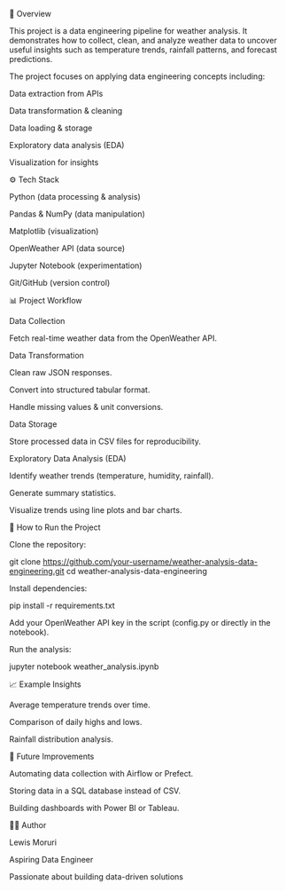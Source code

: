 📌 Overview

This project is a data engineering pipeline for weather analysis.
It demonstrates how to collect, clean, and analyze weather data to uncover useful insights such as temperature trends, rainfall patterns, and forecast predictions.

The project focuses on applying data engineering concepts including:

Data extraction from APIs

Data transformation & cleaning

Data loading & storage

Exploratory data analysis (EDA)

Visualization for insights

⚙️ Tech Stack

Python (data processing & analysis)

Pandas & NumPy (data manipulation)

Matplotlib (visualization)

OpenWeather API (data source)

Jupyter Notebook (experimentation)

Git/GitHub (version control)

📊 Project Workflow

Data Collection

Fetch real-time weather data from the OpenWeather API.

Data Transformation

Clean raw JSON responses.

Convert into structured tabular format.

Handle missing values & unit conversions.

Data Storage

Store processed data in CSV files for reproducibility.

Exploratory Data Analysis (EDA)

Identify weather trends (temperature, humidity, rainfall).

Generate summary statistics.

Visualize trends using line plots and bar charts.

🚀 How to Run the Project

Clone the repository:

git clone https://github.com/your-username/weather-analysis-data-engineering.git
cd weather-analysis-data-engineering


Install dependencies:

pip install -r requirements.txt


Add your OpenWeather API key in the script (config.py or directly in the notebook).

Run the analysis:

jupyter notebook weather_analysis.ipynb

📈 Example Insights

Average temperature trends over time.

Comparison of daily highs and lows.

Rainfall distribution analysis.

🔮 Future Improvements

Automating data collection with Airflow or Prefect.

Storing data in a SQL database instead of CSV.

Building dashboards with Power BI or Tableau.

👨‍💻 Author

Lewis Moruri

Aspiring Data Engineer

Passionate about building data-driven solutions
